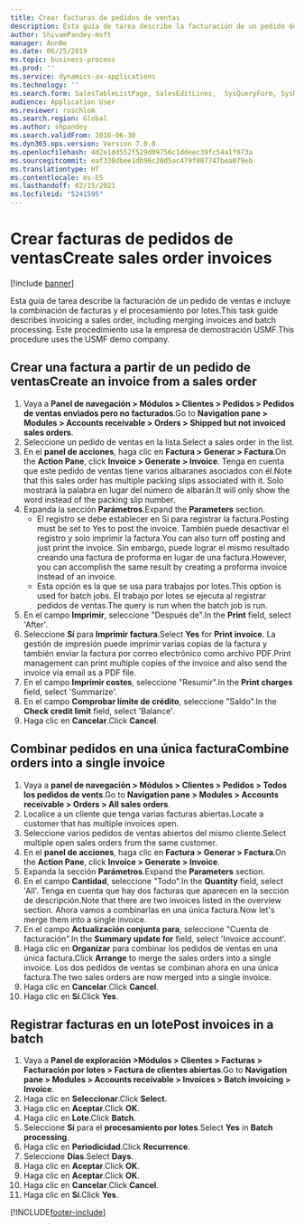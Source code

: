 ```yaml
---
title: Crear facturas de pedidos de ventas
description: Esta guía de tarea describe la facturación de un pedido de ventas e incluye la combinación de facturas y el procesamiento por lotes.
author: ShivamPandey-msft
manager: AnnBe
ms.date: 06/25/2019
ms.topic: business-process
ms.prod: ''
ms.service: dynamics-ax-applications
ms.technology: ''
ms.search.form: SalesTableListPage, SalesEditLines,  SysQueryForm, SysRecurrence
audience: Application User
ms.reviewer: roschlom
ms.search.region: Global
ms.author: shpandey
ms.search.validFrom: 2016-06-30
ms.dyn365.ops.version: Version 7.0.0
ms.openlocfilehash: 4d2e1dd552f529d09756c1ddeec39fc54a1f073a
ms.sourcegitcommit: eaf330dbee1db96c20d5ac479f007747bea079eb
ms.translationtype: HT
ms.contentlocale: es-ES
ms.lasthandoff: 02/15/2021
ms.locfileid: "5241595"
---
```

# <a name="create-sales-order-invoices"></a><span data-ttu-id="976b5-103">Crear facturas de pedidos de ventas</span><span class="sxs-lookup"><span data-stu-id="976b5-103">Create sales order invoices</span></span>

[!include [banner](../../includes/banner.md)]

<span data-ttu-id="976b5-104">Esta guía de tarea describe la facturación de un pedido de ventas e incluye la combinación de facturas y el procesamiento por lotes.</span><span class="sxs-lookup"><span data-stu-id="976b5-104">This task guide describes invoicing a sales order, including merging invoices and batch processing.</span></span> <span data-ttu-id="976b5-105">Este procedimiento usa la empresa de demostración USMF.</span><span class="sxs-lookup"><span data-stu-id="976b5-105">This procedure uses the USMF demo company.</span></span>


## <a name="create-an-invoice-from-a-sales-order"></a><span data-ttu-id="976b5-106">Crear una factura a partir de un pedido de ventas</span><span class="sxs-lookup"><span data-stu-id="976b5-106">Create an invoice from a sales order</span></span>
1. <span data-ttu-id="976b5-107">Vaya a **Panel de navegación > Módulos > Clientes > Pedidos > Pedidos de ventas enviados pero no facturados**.</span><span class="sxs-lookup"><span data-stu-id="976b5-107">Go to **Navigation pane > Modules > Accounts receivable > Orders > Shipped but not invoiced sales orders**.</span></span>
2. <span data-ttu-id="976b5-108">Seleccione un pedido de ventas en la lista.</span><span class="sxs-lookup"><span data-stu-id="976b5-108">Select a sales order in the list.</span></span> 
3. <span data-ttu-id="976b5-109">En el **panel de acciones**, haga clic en **Factura > Generar > Factura**.</span><span class="sxs-lookup"><span data-stu-id="976b5-109">On the **Action Pane**, click **Invoice > Generate > Invoice**.</span></span> <span data-ttu-id="976b5-110">Tenga en cuenta que este pedido de ventas tiene varios albaranes asociados con él.</span><span class="sxs-lookup"><span data-stu-id="976b5-110">Note that this sales order has multiple packing slips associated with it.</span></span> <span data-ttu-id="976b5-111">Solo mostrará la palabra <multiple> en lugar del número de albarán.</span><span class="sxs-lookup"><span data-stu-id="976b5-111">It will only show the word <multiple> instead of the packing slip number.</span></span>  
4. <span data-ttu-id="976b5-112">Expanda la sección **Parámetros**.</span><span class="sxs-lookup"><span data-stu-id="976b5-112">Expand the **Parameters** section.</span></span>
    - <span data-ttu-id="976b5-113">El registro se debe establecer en Sí para registrar la factura.</span><span class="sxs-lookup"><span data-stu-id="976b5-113">Posting must be set to Yes to post the invoice.</span></span> <span data-ttu-id="976b5-114">También puede desactivar el registro y solo imprimir la factura.</span><span class="sxs-lookup"><span data-stu-id="976b5-114">You can also turn off posting and just print the invoice.</span></span> <span data-ttu-id="976b5-115">Sin embargo, puede lograr el mismo resultado creando una factura de proforma en lugar de una factura.</span><span class="sxs-lookup"><span data-stu-id="976b5-115">However, you can accomplish the same result by creating a proforma invoice instead of an invoice.</span></span>  
    - <span data-ttu-id="976b5-116">Esta opción es la que se usa para trabajos por lotes.</span><span class="sxs-lookup"><span data-stu-id="976b5-116">This option is used for batch jobs.</span></span> <span data-ttu-id="976b5-117">El trabajo por lotes se ejecuta al registrar pedidos de ventas.</span><span class="sxs-lookup"><span data-stu-id="976b5-117">The query is run when the batch job is run.</span></span>
5. <span data-ttu-id="976b5-118">En el campo **Imprimir**, seleccione "Después de".</span><span class="sxs-lookup"><span data-stu-id="976b5-118">In the **Print** field, select 'After'.</span></span>
6. <span data-ttu-id="976b5-119">Seleccione **Sí** para **Imprimir factura**.</span><span class="sxs-lookup"><span data-stu-id="976b5-119">Select **Yes** for **Print invoice**.</span></span> <span data-ttu-id="976b5-120">La gestión de impresión puede imprimir varias copias de la factura y también enviar la factura por correo electrónico como archivo PDF.</span><span class="sxs-lookup"><span data-stu-id="976b5-120">Print management can print  multiple copies of the invoice and also send the invoice via email as a PDF file.</span></span>  
7. <span data-ttu-id="976b5-121">En el campo **Imprimir costes**, seleccione "Resumir".</span><span class="sxs-lookup"><span data-stu-id="976b5-121">In the **Print charges** field, select 'Summarize'.</span></span>
8. <span data-ttu-id="976b5-122">En el campo **Comprobar límite de crédito**, seleccione "Saldo".</span><span class="sxs-lookup"><span data-stu-id="976b5-122">In the **Check credit limit** field, select 'Balance'.</span></span>
9. <span data-ttu-id="976b5-123">Haga clic en **Cancelar**.</span><span class="sxs-lookup"><span data-stu-id="976b5-123">Click **Cancel**.</span></span>

## <a name="combine-orders-into-a-single-invoice"></a><span data-ttu-id="976b5-124">Combinar pedidos en una única factura</span><span class="sxs-lookup"><span data-stu-id="976b5-124">Combine orders into a single invoice</span></span>
1. <span data-ttu-id="976b5-125">Vaya a **panel de navegación > Módulos > Clientes > Pedidos > Todos los pedidos de vents**.</span><span class="sxs-lookup"><span data-stu-id="976b5-125">Go to **Navigation pane > Modules > Accounts receivable > Orders > All sales orders**.</span></span>
2. <span data-ttu-id="976b5-126">Localice a un cliente que tenga varias facturas abiertas.</span><span class="sxs-lookup"><span data-stu-id="976b5-126">Locate a customer that has multiple invoices open.</span></span>
3. <span data-ttu-id="976b5-127">Seleccione varios pedidos de ventas abiertos del mismo cliente.</span><span class="sxs-lookup"><span data-stu-id="976b5-127">Select multiple open sales orders from the same customer.</span></span>
4. <span data-ttu-id="976b5-128">En el **panel de acciones**, haga clic en **Factura > Generar > Factura**.</span><span class="sxs-lookup"><span data-stu-id="976b5-128">On the **Action Pane**, click **Invoice > Generate > Invoice**.</span></span>
5. <span data-ttu-id="976b5-129">Expanda la sección **Parámetros**.</span><span class="sxs-lookup"><span data-stu-id="976b5-129">Expand the **Parameters** section.</span></span>
6. <span data-ttu-id="976b5-130">En el campo **Cantidad**, seleccione "Todo".</span><span class="sxs-lookup"><span data-stu-id="976b5-130">In the **Quantity** field, select 'All'.</span></span> <span data-ttu-id="976b5-131">Tenga en cuenta que hay dos facturas que aparecen en la sección de descripción.</span><span class="sxs-lookup"><span data-stu-id="976b5-131">Note that there are two invoices listed in the overview section.</span></span> <span data-ttu-id="976b5-132">Ahora vamos a combinarlas en una única factura.</span><span class="sxs-lookup"><span data-stu-id="976b5-132">Now let's merge them into a single invoice.</span></span>  
7. <span data-ttu-id="976b5-133">En el campo **Actualización conjunta para**, seleccione "Cuenta de facturación".</span><span class="sxs-lookup"><span data-stu-id="976b5-133">In the **Summary update for** field, select 'Invoice account'.</span></span>
8. <span data-ttu-id="976b5-134">Haga clic en **Organizar** para combinar los pedidos de ventas en una única factura.</span><span class="sxs-lookup"><span data-stu-id="976b5-134">Click **Arrange** to merge the sales orders into a single invoice.</span></span> <span data-ttu-id="976b5-135">Los dos pedidos de ventas se combinan ahora en una única factura.</span><span class="sxs-lookup"><span data-stu-id="976b5-135">The two sales orders are now merged into a single invoice.</span></span>   
9. <span data-ttu-id="976b5-136">Haga clic en **Cancelar**.</span><span class="sxs-lookup"><span data-stu-id="976b5-136">Click **Cancel**.</span></span>
10. <span data-ttu-id="976b5-137">Haga clic en **Sí**.</span><span class="sxs-lookup"><span data-stu-id="976b5-137">Click **Yes**.</span></span>

## <a name="post-invoices-in-a-batch"></a><span data-ttu-id="976b5-138">Registrar facturas en un lote</span><span class="sxs-lookup"><span data-stu-id="976b5-138">Post invoices in a batch</span></span>
1. <span data-ttu-id="976b5-139">Vaya a **Panel de exploración >Módulos > Clientes > Facturas > Facturación por lotes > Factura de clientes abiertas**.</span><span class="sxs-lookup"><span data-stu-id="976b5-139">Go to **Navigation pane > Modules > Accounts receivable > Invoices > Batch invoicing > Invoice**.</span></span>
2. <span data-ttu-id="976b5-140">Haga clic en **Seleccionar**.</span><span class="sxs-lookup"><span data-stu-id="976b5-140">Click **Select**.</span></span>
3. <span data-ttu-id="976b5-141">Haga clic en **Aceptar**.</span><span class="sxs-lookup"><span data-stu-id="976b5-141">Click **OK**.</span></span>
4. <span data-ttu-id="976b5-142">Haga clic en **Lote**.</span><span class="sxs-lookup"><span data-stu-id="976b5-142">Click **Batch**.</span></span>
5. <span data-ttu-id="976b5-143">Seleccione **Sí** para el **procesamiento por lotes**.</span><span class="sxs-lookup"><span data-stu-id="976b5-143">Select **Yes** in **Batch processing**.</span></span>
6. <span data-ttu-id="976b5-144">Haga clic en **Periodicidad**.</span><span class="sxs-lookup"><span data-stu-id="976b5-144">Click **Recurrence**.</span></span>
7. <span data-ttu-id="976b5-145">Seleccione **Días**.</span><span class="sxs-lookup"><span data-stu-id="976b5-145">Select **Days**.</span></span>
8. <span data-ttu-id="976b5-146">Haga clic en **Aceptar**.</span><span class="sxs-lookup"><span data-stu-id="976b5-146">Click **OK**.</span></span>
9. <span data-ttu-id="976b5-147">Haga clic en **Aceptar**.</span><span class="sxs-lookup"><span data-stu-id="976b5-147">Click **OK**.</span></span>
10. <span data-ttu-id="976b5-148">Haga clic en **Cancelar**.</span><span class="sxs-lookup"><span data-stu-id="976b5-148">Click **Cancel**.</span></span>
11. <span data-ttu-id="976b5-149">Haga clic en **Sí**.</span><span class="sxs-lookup"><span data-stu-id="976b5-149">Click **Yes**.</span></span>



[!INCLUDE[footer-include](../../../includes/footer-banner.md)]